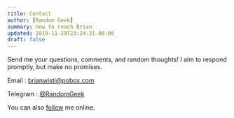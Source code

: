 ```yaml
---
title: Contact
author: [Random Geek]
summary: How to reach Brian
updated: 2019-11-29T23:24:31-08:00
draft: false
---
```


Send me your questions, comments, and random thoughts! I aim to respond promptly, but make no promises.

Email
: [brianwisti@pobox.com](mailto:brianwisti@pobox.com)

Telegram
: [@RandomGeek](https://t.me/RandomGeek)

You can also [follow](/follow/) me online.
